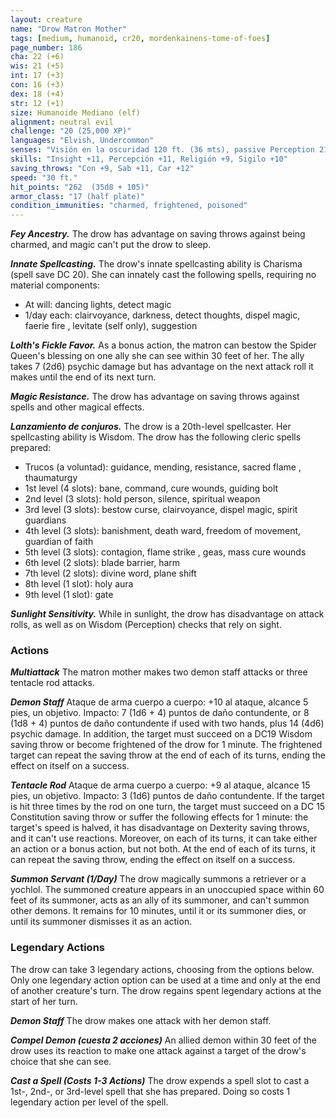 ```yaml
---
layout: creature
name: "Drow Matron Mother"
tags: [medium, humanoid, cr20, mordenkainens-tome-of-foes]
page_number: 186
cha: 22 (+6)
wis: 21 (+5)
int: 17 (+3)
con: 16 (+3)
dex: 18 (+4)
str: 12 (+1)
size: Humanoide Mediano (elf)
alignment: neutral evil
challenge: "20 (25,000 XP)"
languages: "Elvish, Undercommon"
senses: "Visión en la oscuridad 120 ft. (36 mts), passive Perception 21"
skills: "Insight +11, Percepción +11, Religión +9, Sigilo +10"
saving_throws: "Con +9, Sab +11, Car +12"
speed: "30 ft."
hit_points: "262  (35d8 + 105)"
armor_class: "17 (half plate)"
condition_immunities: "charmed, frightened, poisoned"
---
```


***Fey Ancestry.*** The drow has advantage on saving throws against being charmed, and magic can't put the drow to sleep.

***Innate Spellcasting.*** The drow's innate spellcasting ability is Charisma (spell save DC 20). She can innately cast the following spells, requiring no material components:
* At will: dancing lights, detect magic
* 1/day each: clairvoyance, darkness, detect thoughts, dispel magic, faerie fire , levitate (self only), suggestion

***Lolth's Fickle Favor.*** As a bonus action, the matron can bestow the Spider Queen's blessing on one ally she can see within 30 feet of her. The ally takes 7 (2d6) psychic damage but has advantage on the next attack roll it makes until the end of its next turn.

***Magic Resistance.*** The drow has advantage on saving throws against spells and other magical effects.

***Lanzamiento de conjuros.*** The drow is a 20th-level spellcaster. Her spellcasting ability is Wisdom. The drow has the following cleric spells prepared:
* Trucos (a voluntad): guidance, mending, resistance, sacred flame , thaumaturgy
* 1st level (4 slots): bane, command, cure wounds, guiding bolt
* 2nd level (3 slots): hold person, silence, spiritual weapon
* 3rd level (3 slots): bestow curse, clairvoyance, dispel magic, spirit guardians
* 4th level (3 slots): banishment, death ward, freedom of movement, guardian of faith
* 5th level (3 slots): contagion, flame strike , geas, mass cure wounds
* 6th level (2 slots): blade barrier, harm
* 7th level (2 slots): divine word, plane shift
* 8th level (1 slot): holy aura
* 9th level (1 slot): gate

***Sunlight Sensitivity.*** While in sunlight, the drow has disadvantage on attack rolls, as well as on Wisdom (Perception) checks that rely on sight.

### Actions

***Multiattack*** The matron mother makes two demon staff attacks or three tentacle rod attacks.

***Demon Staff*** Ataque de arma cuerpo a cuerpo: +10 al ataque, alcance 5 pies, un objetivo. Impacto: 7 (1d6 + 4) puntos de daño contundente, or 8 (1d8 + 4) puntos de daño contundente if used with two hands, plus 14 (4d6) psychic damage. In addition, the target must succeed on a DC19 Wisdom saving throw or become frightened of the drow for 1 minute. The frightened target can repeat the saving throw at the end of each of its turns, ending the effect on itself on a success.

***Tentacle Rod*** Ataque de arma cuerpo a cuerpo: +9 al ataque, alcance 15 pies, un objetivo. Impacto: 3 (1d6) puntos de daño contundente. If the target is hit three times by the rod on one turn, the target must succeed on a DC 15 Constitution saving throw or suffer the following effects for 1 minute: the target's speed is halved, it has disadvantage on Dexterity saving throws, and it can't use reactions. Moreover, on each of its turns, it can take either an action or a bonus action, but not both. At the end of each of its turns, it can repeat the saving throw, ending the effect on itself on a success.

***Summon Servant (1/Day)*** The drow magically summons a retriever or a yochlol. The summoned creature appears in an unoccupied space within 60 feet of its summoner, acts as an ally of its summoner, and can't summon other demons. It remains for 10 minutes, until it or its summoner dies, or until its summoner dismisses it as an action.

### Legendary Actions

The drow can take 3 legendary actions, choosing from the options below. Only one legendary action option can be used at a time and only at the end of another creature's turn. The drow regains spent legendary actions at the start of her turn.

***Demon Staff*** The drow makes one attack with her demon staff.

***Compel Demon (cuesta 2 acciones)*** An allied demon within 30 feet of the drow uses its reaction to make one attack against a target of the drow's choice that she can see.

***Cast a Spell (Costs 1-3 Actions)*** The drow expends a spell slot to cast a 1st-, 2nd-, or 3rd-level spell that she has prepared. Doing so costs 1 legendary action per level of the spell.